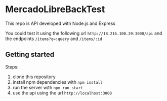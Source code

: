 # MercadoLibreBackTest

This repo is API developed with Node.js and Express 

You could test it using the following url `http://18.216.100.39:3000/api` and the endpoints `/items?q=:query` and `/items/:id`

## Getting started

Steps:

1. clone this repository 
2. install npm dependencies with `npm install`
3. run the server with `npm run start`
4. use the api using the url `http://localhost:3000`



